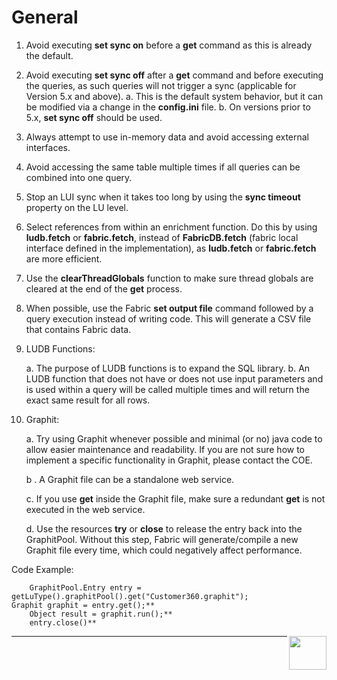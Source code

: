 
# General

1. Avoid executing **set sync on** before a **get** command as this is already the default.

2. Avoid executing **set sync off** after a **get** command and before executing the queries, as such queries will not trigger a sync (applicable for Version 5.x and above).
    a. This is the default system behavior, but it can be modified via a change in the **config.ini** file.
    b. On versions prior to 5.x, **set sync off** should be used.

3. Always attempt to use in-memory data and avoid accessing external interfaces.

5. Avoid accessing the same table multiple times if all queries can be combined into one query. 

6. Stop an LUI sync when it takes too long by using the **sync timeout** property on the LU level. 

7. Select references from within an enrichment function. Do this by using **ludb.fetch** or **fabric.fetch**, instead of **FabricDB.fetch** (fabric local interface defined in the implementation),  as  **ludb.fetch** or **fabric.fetch** are more efficient. 

8. Use the **clearThreadGlobals** function  to make sure thread globals are cleared at the end of the **get** process. 

9. When possible, use the Fabric **set output file** command followed by a query execution instead of writing code. This will generate a CSV file that contains Fabric data. 

10. LUDB Functions:  

    a. The purpose of LUDB functions is to expand the SQL library. 
    b. An LUDB function that does not have or does not use input parameters and is used within a query will be called multiple times and will return the exact same result for all rows.

11. Graphit: 

    a. Try using Graphit whenever possible and minimal (or no) java code to allow easier maintenance and readability. If you are not sure how to implement a specific functionality in Graphit, please contact the COE.

    b . A Graphit file can be a standalone web service.

    c. If you use **get** inside the Graphit file, make sure a redundant **get** is not executed in the web service.

    d. Use the resources **try** or **close** to release the entry back into the GraphitPool. 
Without this step, Fabric will generate/compile a new Graphit file every time, which could negatively affect performance.

   Code Example:

        GraphitPool.Entry entry = getLuType().graphitPool().get("Customer360.graphit"); 
    Graphit graphit = entry.get();**
        Object result = graphit.run();**
        entry.close()**  


[<img align="right" width="60" height="54" src="/articles/images/Next.png">](/articles/COE/Fabric_Implementation_Best_Practices/best_practice_java_coding.md)

------

